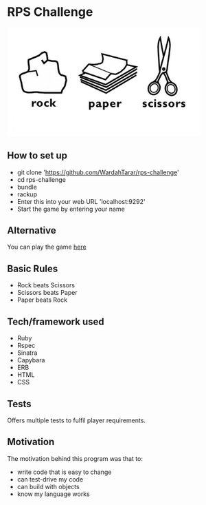 # RPS Challenge

<img src="https://github.com/WardahTarar/rps-challenge/blob/master/images/thumb_6917_rockpaperscissors-580.jpg?raw=true" width=450>

## How to set up
- git clone 'https://github.com/WardahTarar/rps-challenge'
- cd rps-challenge
- bundle
- rackup
- Enter this into your web URL 'localhost:9292'
- Start the game by entering your name

## Alternative 
You can play the game [here](https://rps-game1.herokuapp.com/)

## Basic Rules
- Rock beats Scissors
- Scissors beats Paper
- Paper beats Rock

## Tech/framework used
- Ruby 
- Rspec 
- Sinatra
- Capybara
- ERB
- HTML
- CSS

## Tests
Offers multiple tests to fulfil player requirements.

## Motivation
The motivation behind this program was that to:
- write code that is easy to change
- can test-drive my code
- can build with objects
- know my language works
